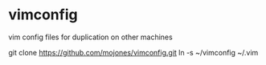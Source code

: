 vimconfig
=========

vim config files for duplication on other machines

git clone https://github.com/mojones/vimconfig.git
ln -s ~/vimconfig ~/.vim

